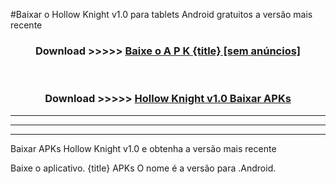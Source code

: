 #Baixar o Hollow Knight v1.0  para tablets Android gratuitos a versão mais recente


<div align="center">
<h3>Download >>>>> <a href="https://pt-web.web.app/?pt= {title}">Baixe o A P K {title} [sem anúncios]</a></h3><br>

<h3>Download >>>>> <a href="https://pt-web.web.app/?pt= {title}">Hollow Knight v1.0 Baixar APKs</a></h3>
</div>

----------------------------------------------------------

----------------------------------------------------------

----------------------------------------------------------

Baixar APKs Hollow Knight v1.0 e obtenha a versão mais recente

Baixe o aplicativo. {title} APKs O nome é a versão para .Android.



